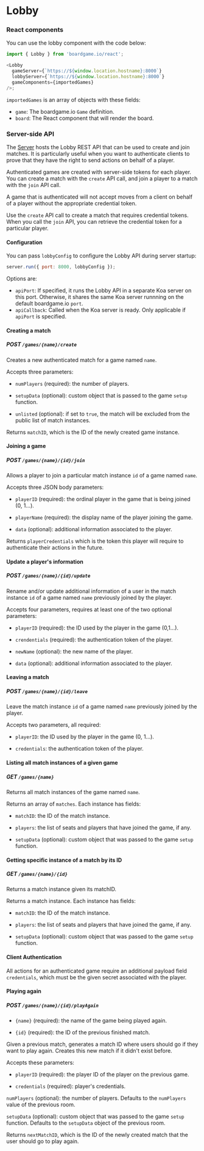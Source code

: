 # Lobby

### React components

You can use the lobby component with the code below:

```js
import { Lobby } from 'boardgame.io/react';

<Lobby
  gameServer={`https://${window.location.hostname}:8000`}
  lobbyServer={`https://${window.location.hostname}:8000`}
  gameComponents={importedGames}
/>;
```

`importedGames` is an array of objects with these fields:

- `game`: The boardgame.io `Game` definition.
- `board`: The React component that will render the board.

### Server-side API

The [Server](/api/Server) hosts the Lobby REST API that can be used to create and join matches. It is particularly useful when you want to
authenticate clients to prove that they have the right to send
actions on behalf of a player.

Authenticated games are created with server-side tokens for each player. You can create a match with the `create` API call, and join a player to a match with the `join` API call.

A game that is authenticated will not accept moves from a client on behalf of a player without the appropriate credential token.

Use the `create` API call to create a match that requires credential tokens. When you call the `join` API, you can retrieve the credential token for a particular player.

#### Configuration

You can pass `lobbyConfig` to configure the Lobby API
during server startup:

```js
server.run({ port: 8000, lobbyConfig });
```

Options are:

- `apiPort`: If specified, it runs the Lobby API in a separate Koa server on this port. Otherwise, it shares the same Koa server runnning on the default boardgame.io `port`.
- `apiCallback`: Called when the Koa server is ready. Only applicable if `apiPort` is specified.

#### Creating a match

##### POST `/games/{name}/create`

Creates a new authenticated match for a game named `name`.

Accepts three parameters:

- `numPlayers` (required): the number of players.

- `setupData` (optional): custom object that is passed to the game `setup` function.

- `unlisted` (optional): if set to `true`, the match will be excluded from the public list of match instances.

Returns `matchID`, which is the ID of the newly created game instance.

#### Joining a game

##### POST `/games/{name}/{id}/join`

Allows a player to join a particular match instance `id` of a game named `name`.

Accepts three JSON body parameters:

- `playerID` (required): the ordinal player in the game that is being joined (0, 1...).

- `playerName` (required): the display name of the player joining the game.

- `data` (optional): additional information associated to the player.

Returns `playerCredentials` which is the token this player will require to authenticate their actions in the future.

#### Update a player's information

##### POST `/games/{name}/{id}/update`

Rename and/or update additional information of a user in the match instance `id` of a game named `name` previously joined by the player.

Accepts four parameters, requires at least one of the two optional parameters:

- `playerID` (required): the ID used by the player in the game (0,1...).

- `crendentials` (required): the authentication token of the player.

- `newName` (optional): the new name of the player.

- `data` (optional): additional information associated to the player.

#### Leaving a match

##### POST `/games/{name}/{id}/leave`

Leave the match instance `id` of a game named `name` previously joined by the player.

Accepts two parameters, all required:

- `playerID`: the ID used by the player in the game (0, 1...).

- `credentials`: the authentication token of the player.

#### Listing all match instances of a given game

##### GET `/games/{name}`

Returns all match instances of the game named `name`.

Returns an array of `matches`. Each instance has fields:

- `matchID`: the ID of the match instance.

- `players`: the list of seats and players that have joined the game, if any.

- `setupData` (optional): custom object that was passed to the game `setup` function.

#### Getting specific instance of a match by its ID

##### GET `/games/{name}/{id}`

Returns a match instance given its matchID.

Returns a match instance. Each instance has fields:

- `matchID`: the ID of the match instance.

- `players`: the list of seats and players that have joined the game, if any.

- `setupData` (optional): custom object that was passed to the game `setup` function.

#### Client Authentication

All actions for an authenticated game require an additional payload field `credentials`, which must be the given secret associated with the player.

#### Playing again

##### POST `/games/{name}/{id}/playAgain`

- `{name}` (required): the name of the game being played again.

- `{id}` (required): the ID of the previous finished match.

Given a previous match, generates a match ID where users should go if they want to play again. Creates this new match if it didn't exist before.

Accepts these parameters:

- `playerID` (required): the player ID of the player on the previous game.

- `credentials` (required): player's credentials.

`numPlayers` (optional): the number of players. Defaults to the `numPlayers` value of the previous room.

`setupData` (optional): custom object that was passed to the game `setup` function. Defaults to the `setupData` object of the previous room.

Returns `nextMatchID`, which is the ID of the newly created match that the user should go to play again.
